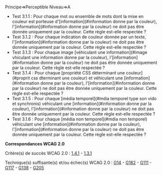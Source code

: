 Principe=>Perceptible
Niveau=>A

*   Test 3.1.1 : Pour chaque mot ou ensemble de mots dont la mise en couleur est porteuse d'[information](#information donne par la couleur), l'[information](#information donne par la couleur) ne doit pas être donnée uniquement par la couleur. Cette règle est-elle respectée ?
*   Test 3.1.2 : Pour chaque indication de couleur donnée par un texte, l'[information](#information donne par la couleur) ne doit pas être donnée uniquement par la couleur. Cette règle est-elle respectée ?
*   Test 3.1.3 : Pour chaque image [véhiculant une information](#image vhiculant une information donne par la couleur), l'[information](#information donne par la couleur) ne doit pas être donnée uniquement par la couleur. Cette règle est-elle respectée ?
*   Test 3.1.4 : Pour chaque [propriété CSS déterminant une couleur](#proprit css dterminant une couleur) et véhiculant une [information](#information donne par la couleur), l'[information](#information donne par la couleur) ne doit pas être donnée uniquement par la couleur. Cette règle est-elle respectée ?
*   Test 3.1.5 : Pour chaque [média temporel](#mdia temporel type son vido et synchronis) véhiculant une [information](#information donne par la couleur), l'[information](#information donne par la couleur) ne doit pas être donnée uniquement par la couleur. Cette règle est-elle respectée ?
*   Test 3.1.6 : Pour chaque [média non temporel](#mdia non temporel) véhiculant une [information](#information donne par la couleur), l'[information](#information donne par la couleur) ne doit pas être donnée uniquement par la couleur. Cette règle est-elle respectée ?

**Correspondances WCAG 2.0**

Critère(s) de succès WCAG 2.0 : [1.4.1](http://www.w3.org/Translations/WCAG20-fr/#visual-audio-contrast-without-color) - [1.3.1](http://www.w3.org/Translations/WCAG20-fr/#content-structure-separation-programmatic)

Technique(s) suffisante(s) et/ou échec(s) WCAG 2.0 : [G14](http://www.w3.org/TR/WCAG-TECHS/G14.html) - [G182](http://www.w3.org/TR/WCAG-TECHS/G182.html) - [G111](http://www.w3.org/TR/WCAG-TECHS/G111.html) - [G117](http://www.w3.org/TR/WCAG-TECHS/G117.html) - [G138](http://www.w3.org/TR/WCAG-TECHS/G138.html) - [G205](http://www.w3.org/TR/WCAG-TECHS/G205.html)
